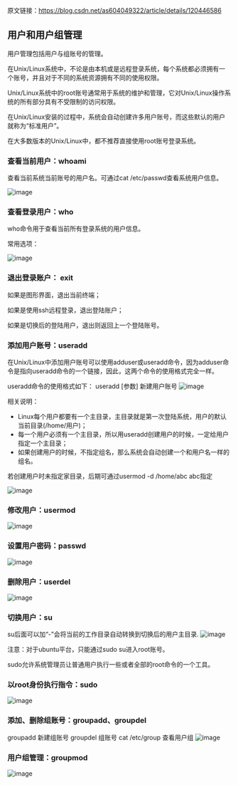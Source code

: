 原文链接：https://blog.csdn.net/as604049322/article/details/120446586

## 用户和用户组管理
用户管理包括用户与组账号的管理。

在Unix/Linux系统中，不论是由本机或是远程登录系统，每个系统都必须拥有一个账号，并且对于不同的系统资源拥有不同的使用权限。

Unix/Linux系统中的root账号通常用于系统的维护和管理，它对Unix/Linux操作系统的所有部分具有不受限制的访问权限。

在Unix/Linux安装的过程中，系统会自动创建许多用户账号，而这些默认的用户就称为“标准用户”。

在大多数版本的Unix/Linux中，都不推荐直接使用root账号登录系统。

### 查看当前用户：whoami
查看当前系统当前账号的用户名。可通过cat /etc/passwd查看系统用户信息。

![image](https://github.com/user-attachments/assets/b89cc6d4-6fa1-45f9-8bb6-41e70f12189c)

### 查看登录用户：who
who命令用于查看当前所有登录系统的用户信息。

常用选项：

![image](https://github.com/user-attachments/assets/6900eb6b-b1cf-4294-9b2d-a2ea2bd687e5)

### 退出登录账户： exit
如果是图形界面，退出当前终端；

如果是使用ssh远程登录，退出登陆账户；

如果是切换后的登陆用户，退出则返回上一个登陆账号。

### 添加用户账号：useradd
在Unix/Linux中添加用户账号可以使用adduser或useradd命令，因为adduser命令是指向useradd命令的一个链接，因此，这两个命令的使用格式完全一样。

useradd命令的使用格式如下： useradd [参数] 新建用户账号
![image](https://github.com/user-attachments/assets/c0218493-afc1-4158-85dc-22c65c4d01c4)

相关说明：

- Linux每个用户都要有一个主目录，主目录就是第一次登陆系统，用户的默认当前目录(/home/用户)；
- 每一个用户必须有一个主目录，所以用useradd创建用户的时候，一定给用户指定一个主目录；
- 如果创建用户的时候，不指定组名，那么系统会自动创建一个和用户名一样的组名。

若创建用户时未指定家目录，后期可通过usermod -d /home/abc abc指定

![image](https://github.com/user-attachments/assets/9d9f1a2a-3c24-4e4f-af9e-de2c6e0f6ffe)

### 修改用户：usermod
![image](https://github.com/user-attachments/assets/5f621a08-ff71-4738-a145-529f2a77afc4)

### 设置用户密码：passwd
![image](https://github.com/user-attachments/assets/0f2c9ea6-a3c3-47e6-84cf-c84fca92af96)

### 删除用户：userdel
![image](https://github.com/user-attachments/assets/ca46c5ad-54b9-4b4e-b17d-2afcd6b8046c)

### 切换用户：su
su后面可以加“-”会将当前的工作目录自动转换到切换后的用户主目录.
![image](https://github.com/user-attachments/assets/cee93a05-6b79-45f9-a740-ed3cc50e356e)

注意：对于ubuntu平台，只能通过sudo su进入root账号。

sudo允许系统管理员让普通用户执行一些或者全部的root命令的一个工具。

### 以root身份执行指令：sudo
![image](https://github.com/user-attachments/assets/cb3b423d-256c-4fa3-95e0-a5988413f9ab)

### 添加、删除组账号：groupadd、groupdel
groupadd 新建组账号 groupdel 组账号 cat /etc/group 查看用户组
![image](https://github.com/user-attachments/assets/0e408abc-d756-41aa-b7af-374a56c82891)

### 用户组管理：groupmod
![image](https://github.com/user-attachments/assets/4b37f217-bcf8-46df-b2ac-fa51bce87591)
